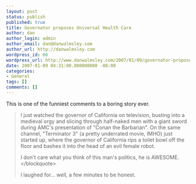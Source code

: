```yaml
---
layout: post
status: publish
published: true
title: Governator proposes Universal Health Care
author: dan
author_login: admin
author_email: dan@danwalmsley.com
author_url: http://danwalmsley.com
wordpress_id: 66
wordpress_url: http://www.danwalmsley.com/2007/01/09/governator-proposes-universal-health-care/
date: 2007-01-09 04:31:00.000000000 -08:00
categories:
- General
tags: []
comments: []
---
```

This is one of the funniest comments to a boring story ever.

<blockquote>
I just watched the governor of California on television, busting into a medieval orgy and slicing through half-naked men with a giant sword during AMC's presentation of "Conan the Barbarian". On the same channel, "Terminator 3" (a pretty underrated movie, IMHO) just started up, where the governor of California rips a toilet bowl off the floor and bashes it into the head of an evil female robot.

I don't care what you think of this man's politics, he is AWESOME.
<&#47;blockquote>

I laughed for... well, a few minutes to be honest.

